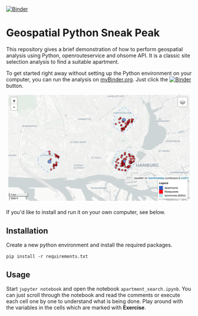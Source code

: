 [![Binder](https://mybinder.org/badge_logo.svg)](https://mybinder.org/v2/gh/fossgis2122/geospatial_python_sneak_peak/HEAD?labpath=apartment_search.ipynb)

# Geospatial Python Sneak Peak

This repository gives a brief demonstration of how to perform geospatial analysis using Python, openrouteservice and ohsome API. It is a classic site selection analysis to find a suitable apartment.

To get started right away without setting up the Python environment on your computer, you can run the analysis on [myBinder.org](https://mybinder.org/v2/gh/fossgis2122/geospatial_python_sneak_peak/HEAD?labpath=apartment_search.ipynb). Just click the [![Binder](https://mybinder.org/badge_logo.svg)](https://mybinder.org/v2/gh/fossgis2122/geospatial_python_sneak_peak/HEAD?labpath=apartment_search.ipynb) button.

<p align=center>
<img src="./img/analysis.png" width=500px/>
</p>

If you'd like to install and run it on your own computer, see below.  

## Installation

Create a new python environment and install the required packages.

```
pip install -r requirements.txt
```

## Usage

Start `jupyter notebook` and open the notebook `apartment_search.ipynb`. You can just scroll through the notebook and read the comments or execute each cell one by one to understand what is being done. Play around with the variables in the cells which are marked with **Exercise**.
